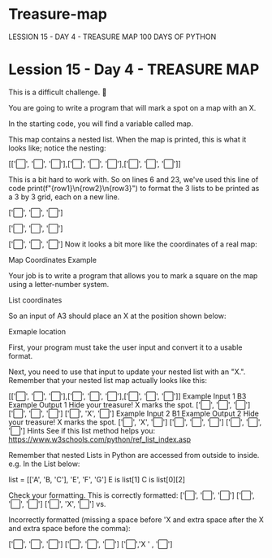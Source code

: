 # Treasure-map 
LESSION 15 - DAY 4 - TREASURE MAP
100 DAYS OF PYTHON 


# Lession 15 - Day 4 - TREASURE MAP
 
 This is a difficult challenge. 💪

You are going to write a program that will mark a spot on a map with an X.

In the starting code, you will find a variable called map.

This map contains a nested list. When the map is printed, this is what it looks like; notice the nesting:

 [['⬜️', '⬜️', '⬜️'],['⬜️', '⬜️', '⬜️'],['⬜️', '⬜️', '⬜️']]

This is a bit hard to work with. So on lines 6 and 23, we've used this line of code print(f"{row1}\n{row2}\n{row3}") to format the 3 lists to be printed as a 3 by 3 grid, each on a new line.

 ['⬜️', '⬜️', '⬜️']

 ['⬜️', '⬜️', '⬜️']

 ['⬜️', '⬜️', '⬜️']
Now it looks a bit more like the coordinates of a real map:

 Map Coordinates Example

Your job is to write a program that allows you to mark a square on the map using a letter-number system.

 List coordinates

So an input of A3 should place an X at the position shown below:

 Exmaple location

First, your program must take the user input and convert it to a usable format.

Next, you need to use that input to update your nested list with an "X.". Remember that your nested list map actually looks like this:

 [['⬜️', '⬜️', '⬜️'],['⬜️', '⬜️', '⬜️'],['⬜️', '⬜️', '⬜️']]
 Example Input 1
 B3
 Example Output 1
Hide your treasure! X marks the spot.
 ['⬜️', '️⬜️', '️⬜️']
 ['⬜️', '⬜️', '️⬜️']
 ['⬜️️', 'X', '⬜️️']
 Example Input 2
 B1
 Example Output 2
Hide your treasure! X marks the spot.
 ['⬜️', 'X', '️⬜️']
 ['⬜️', '⬜️', '️⬜️']
 ['⬜️️', '⬜️️', '⬜️️']
 Hints
See if this list method helps you: https://www.w3schools.com/python/ref_list_index.asp

 Remember that nested Lists in Python are accessed from outside to inside. e.g. In the List below:

 list = [['A', 'B, 'C'], 'E', 'F', 'G']
 E is list[1] C is list[0][2]

 Check your formatting. This is correctly formatted:
 ['⬜️', '⬜️', '⬜️']
 ['⬜️', '⬜️', '⬜️']
 ['⬜️', 'X', '⬜️']
 vs.

 Incorrectly formatted (missing a space before 'X and extra space after the X and extra space before the comma):

 ['⬜️', '⬜️', '⬜️']
 ['⬜️', '⬜️', '⬜️']
 ['⬜️','X ' , '⬜️']

